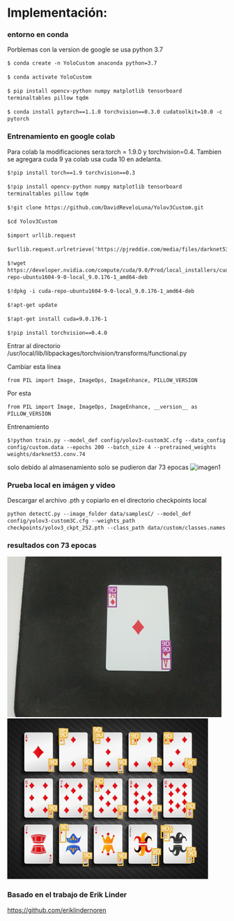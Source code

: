 # Implementación:

### entorno en conda
Porblemas con la version de google se usa python 3.7

  	$ conda create -n YoloCustom anaconda python=3.7
	
	$ conda activate YoloCustom
  
  	$ pip install opencv-python numpy matplotlib tensorboard terminaltables pillow tqdm
  
  	$ conda install pytorch==1.1.0 torchvision==0.3.0 cudatoolkit=10.0 -c pytorch

  
### Entrenamiento en google colab
Para colab la modificaciones sera:torch = 1.9.0 y torchvision=0.4.
Tambien se agregara cuda 9 ya colab usa cuda 10 en adelanta.

  	$!pip install torch==1.9 torchvision==0.3
  
  	$!pip install opencv-python numpy matplotlib tensorboard terminaltables pillow tqdm
  
  	$!git clone https://github.com/DavidReveloLuna/Yolov3Custom.git
  
  	$cd Yolov3Custom
  
  	$import urllib.request

  	$urllib.request.urlretrieve('https://pjreddie.com/media/files/darknet53.conv.74','/content/Yolov3Custom/weights/darknet53.conv.74')
	
	$!wget https://developer.nvidia.com/compute/cuda/9.0/Prod/local_installers/cuda-repo-ubuntu1604-9-0-local_9.0.176-1_amd64-deb

	$!dpkg -i cuda-repo-ubuntu1604-9-0-local_9.0.176-1_amd64-deb

	$!apt-get update

	$!apt-get install cuda=9.0.176-1

	$!pip install torchvision==0.4.0

  Entrar al directorio /usr/local/lib/libpackages/torchvision/transforms/functional.py
  
  Cambiar esta línea
  
	from PIL import Image, ImageOps, ImageEnhance, PILLOW_VERSION
	
  Por esta
  
    from PIL import Image, ImageOps, ImageEnhance, __version__ as PILLOW_VERSION
    
  Entrenamiento
	
  	$!python train.py --model_def config/yolov3-custom3C.cfg --data_config config/custom.data --epochs 200 --batch_size 4 --pretrained_weights weights/darknet53.conv.74

solo debido al almasenamiento solo se pudieron dar 73 epocas
![imagen1](yolo.jpeg "imagen de colab")
  
### Prueba local en imágen y video

   Descargar el archivo .pth y copiarlo en el directorio checkpoints local
   
   	python detectC.py --image_folder data/samplesC/ --model_def config/yolov3-custom3C.cfg --weights_path checkpoints/yolov3_ckpt_252.pth --class_path data/custom/classes.names
   
### resultados con 73 epocas
![imagen1](/output/samplesC/d187.png "imagen usada")
![imagen2](/output/samplesC/diamant.png "imagen usada 3")

### Basado en el trabajo de Erik Linder
   https://github.com/eriklindernoren

